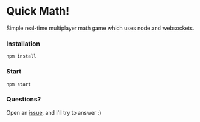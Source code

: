 Quick Math!
===
Simple real-time multiplayer math game which uses node and websockets.

### Installation
```
npm install
```

### Start
```
npm start
```


### Questions?
Open an [issue](https://github.com/anas005/quick-math/issues), and I'll try to answer :)

